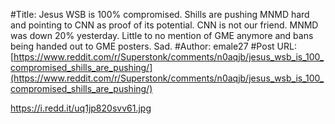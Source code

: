 #Title: Jesus WSB is 100% compromised. Shills are pushing MNMD hard and pointing to CNN as proof of its potential. CNN is not our friend. MNMD was down 20% yesterday. Little to no mention of GME anymore and bans being handed out to GME posters. Sad.
#Author: emale27
#Post URL: [https://www.reddit.com/r/Superstonk/comments/n0aqjb/jesus_wsb_is_100_compromised_shills_are_pushing/](https://www.reddit.com/r/Superstonk/comments/n0aqjb/jesus_wsb_is_100_compromised_shills_are_pushing/)


https://i.redd.it/uq1jp820svv61.jpg